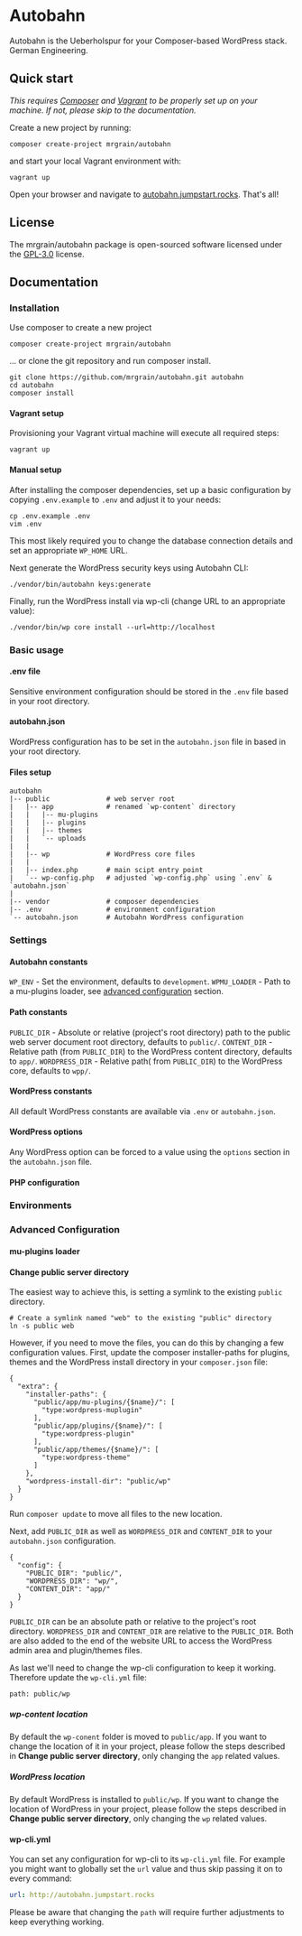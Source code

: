 # Autobahn

Autobahn is the Ueberholspur for your Composer-based WordPress stack. German Engineering.

## Quick start
_This requires [Composer](https://getcomposer.org/) and [Vagrant](https://www.vagrantup.com/) to be properly set up on your machine. If not, please skip to the documentation._

Create a new project by running:
```
composer create-project mrgrain/autobahn
```

and start your local Vagrant environment with:
```
vagrant up
```

Open your browser and navigate to [autobahn.jumpstart.rocks](http://autobahn.jumpstart.rocks). That's all!


## License
The mrgrain/autobahn package is open-sourced software licensed under the [GPL-3.0](LICENSE) license.

## Documentation

### Installation

Use composer to create a new project
```
composer create-project mrgrain/autobahn
```
... or clone the git repository and run composer install.
```
git clone https://github.com/mrgrain/autobahn.git autobahn
cd autobahn
composer install
```

#### Vagrant setup
Provisioning your Vagrant virtual machine will execute all required steps: 
```
vagrant up
```

#### Manual setup
After installing the composer dependencies, set up a basic configuration by copying `.env.example` to `.env` and adjust it to your needs:
```
cp .env.example .env
vim .env
```
This most likely required you to change the database connection details and set an appropriate `WP_HOME` URL.

Next generate the WordPress security keys using Autobahn CLI:
```
./vendor/bin/autobahn keys:generate
```

Finally, run the WordPress install via wp-cli (change URL to an appropriate value):
```
./vendor/bin/wp core install --url=http://localhost
```

### Basic usage

#### .env file
Sensitive environment configuration should be stored in the `.env` file based in your root directory.

#### autobahn.json
WordPress configuration has to be set in the `autobahn.json` file in based in your root directory.

#### Files setup
```
autobahn
|-- public              # web server root
|   |-- app             # renamed `wp-content` directory
|   |   |-- mu-plugins
|   |   |-- plugins
|   |   |-- themes
|   |   `-- uploads
|   |
|   |-- wp              # WordPress core files
|   |
|   |-- index.php       # main scipt entry point
|   `-- wp-config.php   # adjusted `wp-config.php` using `.env` & `autobahn.json`
|
|-- vendor              # composer dependencies
|-- .env                # environment configuration
`-- autobahn.json       # Autobahn WordPress configuration
```

### Settings

#### Autobahn constants
`WP_ENV` - Set the environment, defaults to `development`.
`WPMU_LOADER` - Path to a mu-plugins loader, see [advanced configuration](#mu-plugins-loader) section.

#### Path constants
`PUBLIC_DIR` - Absolute or relative (project's root directory) path to the public web server document root directory, defaults to `public/`.
`CONTENT_DIR` - Relative path (from `PUBLIC_DIR`) to the WordPress content directory, defaults to `app/`.
`WORDPRESS_DIR` - Relative path( from `PUBLIC_DIR`) to the WordPress core, defaults to `wpp/`.

#### WordPress constants
All default WordPress constants are available via `.env` or `autobahn.json`.

#### WordPress options
Any WordPress option can be forced to a value using the `options` section in the `autobahn.json` file. 

#### PHP configuration

### Environments

### Advanced Configuration
#### mu-plugins loader

#### Change public server directory
The easiest way to achieve this, is setting a symlink to the existing `public` directory.
```
# Create a symlink named "web" to the existing "public" directory
ln -s public web
```
However, if you need to move the files, you can do this by changing a few configuration values.
First, update the composer installer-paths for plugins, themes and the WordPress install directory in your `composer.json` file:
```
{
  "extra": {
    "installer-paths": {
      "public/app/mu-plugins/{$name}/": [
        "type:wordpress-muplugin"
      ],
      "public/app/plugins/{$name}/": [
        "type:wordpress-plugin"
      ],
      "public/app/themes/{$name}/": [
        "type:wordpress-theme"
      ]
    },
    "wordpress-install-dir": "public/wp"
  }
}
```
Run `composer update` to move all files to the new location.

Next, add `PUBLIC_DIR` as well as `WORDPRESS_DIR` and `CONTENT_DIR` to your `autobahn.json` configuration.
```
{
  "config": {
    "PUBLIC_DIR": "public/",
    "WORDPRESS_DIR": "wp/",
    "CONTENT_DIR": "app/"
  }
}
```
`PUBLIC_DIR` can be an absolute path or relative to the project's root directory. `WORDPRESS_DIR` and `CONTENT_DIR` are relative to the `PUBLIC_DIR`. Both are also added to the end of the website URL to access the WordPress admin area and plugin/themes files.

As last we'll need to change the wp-cli configuration to keep it working. Therefore update the `wp-cli.yml` file:
```
path: public/wp
```

##### wp-content location
By default the `wp-conent` folder is moved to `public/app`. If you want to change the location of it in your project, please follow the steps described in **Change public server directory**, only changing the `app` related values.

##### WordPress location
By default WordPress is installed to `public/wp`. If you want to change the location of WordPress in your project, please follow the steps described in **Change public server directory**, only changing the `wp` related values.


#### wp-cli.yml
You can set any configuration for wp-cli to its `wp-cli.yml` file. For example you might want to globally set the `url` value and thus skip passing it on to every command:
```yml
url: http://autobahn.jumpstart.rocks
```
Please be aware that changing the `path` will require further adjustments to keep everything working.
